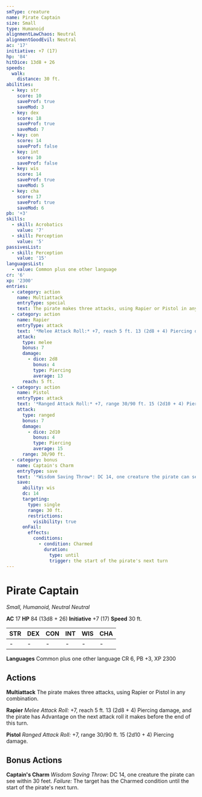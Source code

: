 ```yaml
---
smType: creature
name: Pirate Captain
size: Small
type: Humanoid
alignmentLawChaos: Neutral
alignmentGoodEvil: Neutral
ac: '17'
initiative: +7 (17)
hp: '84'
hitDice: 13d8 + 26
speeds:
  walk:
    distance: 30 ft.
abilities:
  - key: str
    score: 10
    saveProf: true
    saveMod: 3
  - key: dex
    score: 18
    saveProf: true
    saveMod: 7
  - key: con
    score: 14
    saveProf: false
  - key: int
    score: 10
    saveProf: false
  - key: wis
    score: 14
    saveProf: true
    saveMod: 5
  - key: cha
    score: 17
    saveProf: true
    saveMod: 6
pb: '+3'
skills:
  - skill: Acrobatics
    value: '7'
  - skill: Perception
    value: '5'
passivesList:
  - skill: Perception
    value: '15'
languagesList:
  - value: Common plus one other language
cr: '6'
xp: '2300'
entries:
  - category: action
    name: Multiattack
    entryType: special
    text: The pirate makes three attacks, using Rapier or Pistol in any combination.
  - category: action
    name: Rapier
    entryType: attack
    text: '*Melee Attack Roll:* +7, reach 5 ft. 13 (2d8 + 4) Piercing damage, and the pirate has Advantage on the next attack roll it makes before the end of this turn.'
    attack:
      type: melee
      bonus: 7
      damage:
        - dice: 2d8
          bonus: 4
          type: Piercing
          average: 13
      reach: 5 ft.
  - category: action
    name: Pistol
    entryType: attack
    text: '*Ranged Attack Roll:* +7, range 30/90 ft. 15 (2d10 + 4) Piercing damage.'
    attack:
      type: ranged
      bonus: 7
      damage:
        - dice: 2d10
          bonus: 4
          type: Piercing
          average: 15
      range: 30/90 ft.
  - category: bonus
    name: Captain's Charm
    entryType: save
    text: '*Wisdom Saving Throw*: DC 14, one creature the pirate can see within 30 feet. *Failure:*  The target has the Charmed condition until the start of the pirate''s next turn.'
    save:
      ability: wis
      dc: 14
      targeting:
        type: single
        range: 30 ft.
        restrictions:
          visibility: true
      onFail:
        effects:
          conditions:
            - condition: Charmed
              duration:
                type: until
                trigger: the start of the pirate's next turn
---
```


# Pirate Captain
*Small, Humanoid, Neutral Neutral*

**AC** 17
**HP** 84 (13d8 + 26)
**Initiative** +7 (17)
**Speed** 30 ft.

| STR | DEX | CON | INT | WIS | CHA |
| --- | --- | --- | --- | --- | --- |
| - | - | - | - | - | - |

**Languages** Common plus one other language
CR 6, PB +3, XP 2300

## Actions

**Multiattack**
The pirate makes three attacks, using Rapier or Pistol in any combination.

**Rapier**
*Melee Attack Roll:* +7, reach 5 ft. 13 (2d8 + 4) Piercing damage, and the pirate has Advantage on the next attack roll it makes before the end of this turn.

**Pistol**
*Ranged Attack Roll:* +7, range 30/90 ft. 15 (2d10 + 4) Piercing damage.

## Bonus Actions

**Captain's Charm**
*Wisdom Saving Throw*: DC 14, one creature the pirate can see within 30 feet. *Failure:*  The target has the Charmed condition until the start of the pirate's next turn.
